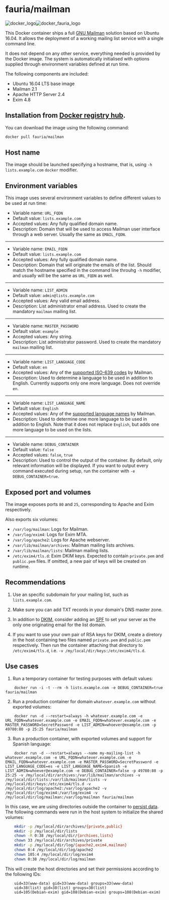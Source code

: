 fauria/mailman
==========

![docker_logo](https://raw.githubusercontent.com/fauria/docker-mailman/master/docker_139x115.png)![docker_fauria_logo](https://raw.githubusercontent.com/fauria/docker-mailman/master/docker_fauria_161x115.png)

This Docker container ships a full [GNU Mailman](https://www.gnu.org/software/mailman/) solution based on Ubuntu 16.04. It allows the deployment of a working mailing list service with a single command line.

It does not depend on any other service, everything needed is provided by the Docker image. The system is automatically initialised with options supplied through environment variables defined at run time.

The following components are included:

 * Ubuntu 16.04 LTS base image
 * Mailman 2.1
 * Apache HTTP Server 2.4
 * Exim 4.8

Installation from [Docker registry hub](https://registry.hub.docker.com/u/fauria/mailman/).
----

You can download the image using the following command:

```bash
docker pull fauria/mailman
```

Host name
----

The image should be launched specifying a hostname, that is, using `-h lists.example.com` `docker` modifier.

Environment variables
----

This image uses several environment variables to define different values to be used at run time:

* Variable name: `URL_FQDN`
* Default value: `lists.example.com`
* Accepted values: Any fully qualified domain name.
* Description: Domain that will be used to access Mailman user interface through a web server. Usually the same as ```EMAIL_FQDN```.

----

* Variable name: `EMAIL_FQDN`
* Default value: `lists.example.com`
* Accepted values: Any fully qualified domain name.
* Description: Domain that will originate the emails of the list. Should match the hostname specified in the command line throuhg `-h` modifier, and usually will be the same as `URL_FQDN` as well.

----

* Variable name: `LIST_ADMIN`
* Default value: `admin@lists.example.com`
* Accepted values: Any valid email address.
* Description: List administrator email address. Used to create the mandatory `mailman` mailing list.

----

* Variable name: `MASTER_PASSWORD`
* Default value: `example`
* Accepted values: Any string.
* Description: List administrator password. Used to create the mandatory ```mailman``` mailing list.

----

* Variable name: `LIST_LANGUAGE_CODE`
* Default value: `en`
* Accepted values: Any of the [supported ISO-639 codes](https://wiki.list.org/DEV/Languages) by Mailman.
* Description: Used to determine a language to be used in addition to English. Currently supports only one more language. Does not override ```en```.

----

* Variable name: `LIST_LANGUAGE_NAME`
* Default value: `English`
* Accepted values: Any of the [supported language names](https://wiki.list.org/DEV/Languages) by Mailman.
* Description: Used to determine one more language to be used in addition to English. Note that it does not replace `English`, but adds one more language to be used on the lists.

----

* Variable name: `DEBUG_CONTAINER`
* Default value: `false`
* Accepted values: `false`, `true`
* Description: Used to control the output of the container. By default, only relevant information will be displayed. If you want to output every command executed during setup, run the container with `-e DEBUG_CONTAINER=true`.

Exposed port and volumes
----

The image exposes ports `80` and `25`, corresponding to Apache and Exim respectively.

Also exports six volumes:

- `/var/log/mailman`: Logs for Mailman.
- `/var/log/exim4`: Logs for Exim MTA.
- `/var/log/apache2`: Logs for Apache webserver.
- `/var/lib/mailman/archives`: Mailman mailing lists archives.
- `/var/lib/mailman/lists`: Mailman mailing lists.
- `/etc/exim4/tls.d`: Exim DKIM keys. Expected to contain `private.pem` and `public.pem` files. If omitted, a new pair of keys will be created on runtime.

Recommendations
----

1. Use an specific subdomain for your mailing list, such as `lists.example.com`.

2. Make sure you can add TXT records in your domain's DNS master zone. 

3. In addition to [DKIM](https://www.linode.com/docs/networking/dns/dns-records-an-introduction#dkim), consider adding an [SPF](https://www.linode.com/docs/networking/dns/dns-records-an-introduction#spf) to set your server as the only one originating email for the list domain.

4. If you want to use your own pair of RSA keys for DKIM, create a diretory in the host containing two files named `private.pem` and `public.pem` respectively. Then run the container attaching that directory to `/etc/exim4/tls.d`, i.e. `-v /my/local/dir/keys:/etc/exim4/tls.d`.

Use cases
----

1. Run a temporary container for testing purposes with default values:
 
```
	docker run -i -t --rm -h lists.example.com -e DEBUG_CONTAINER=true fauria/mailman
```

2. Run a production container for domain `whatever.example.com` without exported volumes:
 
```
	docker run -d --restart=always -h whatever.example.com -e URL_FQDN=whatever.example.com -e EMAIL_FQDN=whatever.example.com -e MASTER_PASSWORD=SecretPassword -e LIST_ADMIN=whoever@example.com -p 49780:80 -p 25:25 fauria/mailman
```

3. Run a production container, with exported volumes and support for Spanish language:

```
	docker run -d --restart=always --name my-mailing-list -h whatever.example.com -e URL_FQDN=whatever.example.com -e EMAIL_FQDN=whatever.example.com -e MASTER_PASSWORD=SecretPassword -e LIST_LANGUAGE_CODE=es -e LIST_LANGUAGE_NAME=Spanish -e LIST_ADMIN=whoever@example.com -e DEBUG_CONTAINER=false -p 49780:80 -p 25:25 -v /my/local/dir/archives:/var/lib/mailman/archives -v /my/local/dir/lists:/var/lib/mailman/lists -v /my/local/dir/keys:/etc/exim4/tls.d -v /my/local/dir/log/apache2:/var/log/apache2 -v /my/local/dir/log/exim4:/var/log/exim4 -v /my/local/dir/log/mailman:/var/log/mailman fauria/mailman
```

In this case, we are using directories outside the container to [persist data](https://docs.docker.com/engine/userguide/containers/dockervolumes/). The following commands were run in the host system to initialize the shared volumes:

```bash
	mkdir -p /my/local/dir/archives/{private,public}
	mkdir -p /my/local/dir/lists
	chown -R 0:38 /my/local/dir/{archives,lists}
	chown 33 /my/local/dir/archives/private
	mkdir -p /my/local/dir/log/{apache2,exim4,mailman}
	chown 0:4 /my/local/dir/log/apache2
	chown 105:4 /my/local/dir/log/exim4
	chown 0:38 /my/local/dir/log/mailman
```

This will create the host directories and set their permissions according to the following IDs:

```
	uid=33(www-data) gid=33(www-data) groups=33(www-data)
	uid=38(list) gid=38(list) groups=38(list)
	uid=105(Debian-exim) gid=108(Debian-exim) groups=108(Debian-exim)
```
